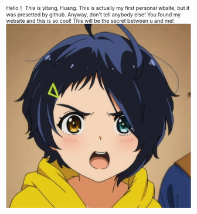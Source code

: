 Hello！
This is yitang, Huang. 
This is actually my first personal wbsite, but it was presetted by github. 
Anyway, don't tell anybody else! 
You found my website and this is so cool!
This will be the secret between u and me!
![image](https://raw.githubusercontent.com/YitangHuang/YitangHuang.github.io/main/images/lol.jpg)